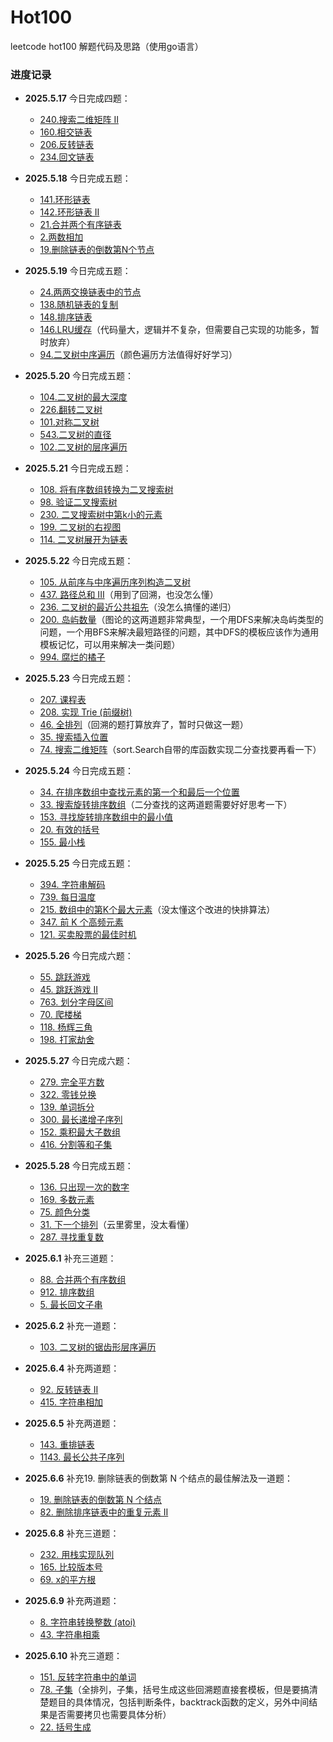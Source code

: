 # Hot100

leetcode hot100 解题代码及思路（使用go语言）

### 进度记录

- **2025.5.17** 今日完成四题：  
  - [240.搜索二维矩阵 II](https://leetcode.cn/problems/search-a-2d-matrix-ii)  
  - [160.相交链表](https://leetcode.cn/problems/intersection-of-two-linked-lists)  
  - [206.反转链表](https://leetcode.cn/problems/reverse-linked-list)  
  - [234.回文链表](https://leetcode.cn/problems/palindrome-linked-list)  

- **2025.5.18** 今日完成五题：  
  - [141.环形链表](https://leetcode.cn/problems/linked-list-cycle)  
  - [142.环形链表 II](https://leetcode.cn/problems/linked-list-cycle-ii)  
  - [21.合并两个有序链表](https://leetcode.cn/problems/merge-two-sorted-lists)  
  - [2.两数相加](https://leetcode.cn/problems/add-two-numbers)  
  - [19.删除链表的倒数第N个节点](https://leetcode.cn/problems/remove-nth-node-from-end-of-list)  

- **2025.5.19** 今日完成五题：  
  - [24.两两交换链表中的节点](https://leetcode.cn/problems/swap-nodes-in-pairs)  
  - [138.随机链表的复制](https://leetcode.cn/problems/copy-list-with-random-pointer)  
  - [148.排序链表](https://leetcode.cn/problems/sort-list)  
  - [146.LRU缓存](https://leetcode.cn/problems/lru-cache)（代码量大，逻辑并不复杂，但需要自己实现的功能多，暂时放弃）  
  - [94.二叉树中序遍历](https://leetcode.cn/problems/binary-tree-inorder-traversal)（颜色遍历方法值得好好学习）

- **2025.5.20** 今日完成五题：  
  - [104.二叉树的最大深度](https://leetcode.cn/problems/maximum-depth-of-binary-tree)  
  - [226.翻转二叉树](https://leetcode.cn/problems/invert-binary-tree)  
  - [101.对称二叉树](https://leetcode.cn/problems/symmetric-tree)  
  - [543.二叉树的直径](https://leetcode.cn/problems/diameter-of-binary-tree)  
  - [102.二叉树的层序遍历](https://leetcode.cn/problems/binary-tree-level-order-traversal)

- **2025.5.21** 今日完成五题：  
  - [108. 将有序数组转换为二叉搜索树](https://leetcode.cn/problems/convert-sorted-array-to-binary-search-tree)  
  - [98. 验证二叉搜索树](https://leetcode.cn/problems/validate-binary-search-tree)  
  - [230. 二叉搜索树中第k小的元素](https://leetcode.cn/problems/kth-smallest-element-in-a-bst)  
  - [199. 二叉树的右视图](https://leetcode.cn/problems/binary-tree-right-side-view)  
  - [114. 二叉树展开为链表](https://leetcode.cn/problems/flatten-binary-tree-to-linked-list)

- **2025.5.22** 今日完成五题：  
  - [105. 从前序与中序遍历序列构造二叉树](https://leetcode.cn/problems/construct-binary-tree-from-preorder-and-inorder-traversal)  
  - [437. 路径总和 III](https://leetcode.cn/problems/path-sum-iii)（用到了回溯，也没怎么懂）  
  - [236. 二叉树的最近公共祖先](https://leetcode.cn/problems/lowest-common-ancestor-of-a-binary-tree)（没怎么搞懂的递归）  
  - [200. 岛屿数量](https://leetcode.cn/problems/number-of-islands)（图论的这两道题非常典型，一个用DFS来解决岛屿类型的问题，一个用BFS来解决最短路径的问题，其中DFS的模板应该作为通用模板记忆，可以用来解决一类问题）
  - [994. 腐烂的橘子](https://leetcode.cn/problems/rotting-oranges)

- **2025.5.23** 今日完成五题：  
  - [207. 课程表](https://leetcode.cn/problems/course-schedule)  
  - [208. 实现 Trie (前缀树)](https://leetcode.cn/problems/implement-trie-prefix-tree)  
  - [46. 全排列](https://leetcode.cn/problems/permutations)（回溯的题打算放弃了，暂时只做这一题）
  - [35. 搜索插入位置](https://leetcode.cn/problems/search-insert-position)  
  - [74. 搜索二维矩阵](https://leetcode.cn/problems/search-a-2d-matrix)（sort.Search自带的库函数实现二分查找要再看一下）

- **2025.5.24** 今日完成五题：  
  - [34. 在排序数组中查找元素的第一个和最后一个位置](https://leetcode.cn/problems/find-first-and-last-position-of-element-in-sorted-array)  
  - [33. 搜索旋转排序数组](https://leetcode.cn/problems/search-in-rotated-sorted-array)（二分查找的这两道题需要好好思考一下）
  - [153. 寻找旋转排序数组中的最小值](https://leetcode.cn/problems/find-minimum-in-rotated-sorted-array)  
  - [20. 有效的括号](https://leetcode.cn/problems/valid-parentheses)  
  - [155. 最小栈](https://leetcode.cn/problems/min-stack)

- **2025.5.25** 今日完成五题：  
  - [394. 字符串解码](https://leetcode.cn/problems/decode-string)  
  - [739. 每日温度](https://leetcode.cn/problems/daily-temperatures)  
  - [215. 数组中的第K个最大元素](https://leetcode.cn/problems/kth-largest-element-in-an-array)（没太懂这个改进的快排算法）  
  - [347. 前 K 个高频元素](https://leetcode.cn/problems/top-k-frequent-elements)  
  - [121. 买卖股票的最佳时机](https://leetcode.cn/problems/best-time-to-buy-and-sell-stock)

- **2025.5.26** 今日完成六题：  
  - [55. 跳跃游戏](https://leetcode.cn/problems/jump-game)  
  - [45. 跳跃游戏 II](https://leetcode.cn/problems/jump-game-ii)  
  - [763. 划分字母区间](https://leetcode.cn/problems/partition-labels)  
  - [70. 爬楼梯](https://leetcode.cn/problems/climbing-stairs)  
  - [118. 杨辉三角](https://leetcode.cn/problems/pascals-triangle)  
  - [198. 打家劫舍](https://leetcode.cn/problems/house-robber)

- **2025.5.27** 今日完成六题：  
  - [279. 完全平方数](https://leetcode.cn/problems/perfect-squares)  
  - [322. 零钱兑换](https://leetcode.cn/problems/coin-change)  
  - [139. 单词拆分](https://leetcode.cn/problems/word-break)  
  - [300. 最长递增子序列](https://leetcode.cn/problems/longest-increasing-subsequence)  
  - [152. 乘积最大子数组](https://leetcode.cn/problems/maximum-product-subarray)  
  - [416. 分割等和子集](https://leetcode.cn/problems/partition-equal-subset-sum)

- **2025.5.28** 今日完成五题：  
  - [136. 只出现一次的数字](https://leetcode.cn/problems/single-number)  
  - [169. 多数元素](https://leetcode.cn/problems/majority-element)  
  - [75. 颜色分类](https://leetcode.cn/problems/sort-colors)  
  - [31. 下一个排列](https://leetcode.cn/problems/next-permutation)（云里雾里，没太看懂）
  - [287. 寻找重复数](https://leetcode.cn/problems/find-the-duplicate-number)

- **2025.6.1** 补充三道题：  
  - [88. 合并两个有序数组](https://leetcode.cn/problems/merge-sorted-array)  
  - [912. 排序数组](https://leetcode.cn/problems/sort-an-array)  
  - [5. 最长回文子串](https://leetcode.cn/problems/longest-palindromic-substring)

- **2025.6.2** 补充一道题：  
  - [103. 二叉树的锯齿形层序遍历](https://leetcode.cn/problems/binary-tree-zigzag-level-order-traversal)

- **2025.6.4** 补充两道题：  
  - [92. 反转链表 II](https://leetcode.cn/problems/reverse-linked-list-ii)  
  - [415. 字符串相加](https://leetcode.cn/problems/add-strings)

- **2025.6.5** 补充两道题：  
  - [143. 重排链表](https://leetcode.cn/problems/reorder-list)  
  - [1143. 最长公共子序列](https://leetcode.cn/problems/longest-common-subsequence)

- **2025.6.6** 补充19. 删除链表的倒数第 N 个结点的最佳解法及一道题：  
  - [19. 删除链表的倒数第 N 个结点](https://leetcode.cn/problems/remove-nth-node-from-end-of-list)  
  - [82. 删除排序链表中的重复元素 II](https://leetcode.cn/problems/remove-duplicates-from-sorted-list-ii)

- **2025.6.8** 补充三道题：  
  - [232. 用栈实现队列](https://leetcode.cn/problems/implement-queue-using-stacks)  
  - [165. 比较版本号](https://leetcode.cn/problems/compare-version-numbers)
  - [69. x的平方根](https://leetcode.cn/problems/sqrtx)

- **2025.6.9** 补充两道题：  
  - [8. 字符串转换整数 (atoi)](https://leetcode.cn/problems/string-to-integer-atoi)  
  - [43. 字符串相乘](https://leetcode.cn/problems/multiply-strings)

- **2025.6.10** 补充三道题：  
  - [151. 反转字符串中的单词](https://leetcode.cn/problems/reverse-words-in-a-string)  
  - [78. 子集](https://leetcode.cn/problems/subsets)（全排列，子集，括号生成这些回溯题直接套模板，但是要搞清楚题目的具体情况，包括判断条件，backtrack函数的定义，另外中间结果是否需要拷贝也需要具体分析）
  - [22. 括号生成](https://leetcode.cn/problems/generate-parentheses)